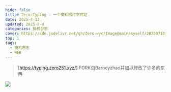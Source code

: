 ```yaml
---
hide: false
title: Zero-Typing - 一个美观的打字网站
date: 2025-4-13
updated: 2025-8-4
categories: 搞机日志
cover: https://cdn.jsdelivr.net/gh/Zero-wyc/Image@main/myself/20250718181502084.png
top: 1
tags:
  - 搞机日志
  - WEB
---
```


>[https://typing.zero251.xyz/]  FORK自Barneyzhao并加以修改了许多的东西

<!-- more -->

![](https://cdn.jsdelivr.net/gh/Zero-wyc/Image@main/myself/20250718181502084.png)

